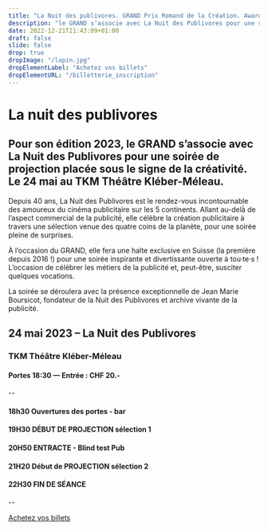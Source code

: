 ```yaml
---
title: "La Nuit des publivores. GRAND Prix Romand de la Création. Award le GRAND 2023."
description: "le GRAND s’associe avec La Nuit des Publivores pour une soirée de projection placée sous le signe de la créativité. le 24 mai 2023"
date: 2022-12-21T21:43:09+01:00
draft: false
slide: false
drop: true
dropImage: "/lapin.jpg"
dropElementLabel: "Achetez vos billets"
dropElementURL: "/billetterie_inscription"
---
```


# La nuit des publivores

## Pour son édition 2023, le GRAND s’associe avec La Nuit des Publivores pour une soirée de projection placée sous le signe de la créativité. Le 24 mai au TKM Théâtre Kléber-Méleau.

Depuis 40 ans, La Nuit des Publivores est le rendez-vous incontournable des amoureux du cinéma publicitaire sur les 5 continents. Allant au-delà̀ de l’aspect commercial de la publicité́, elle célèbre la création publicitaire à travers une sélection venue des quatre coins de la planète, pour une soirée pleine de surprises. 

À l’occasion du GRAND, elle fera une halte exclusive en Suisse (la première depuis 2016 !) pour une soirée inspirante et divertissante ouverte à tou·te·s ! L’occasion de célébrer les métiers de la publicité et, peut-être, susciter quelques vocations. 

La soirée se déroulera avec la présence exceptionnelle de Jean Marie Boursicot, fondateur de la Nuit des Publivores et archive vivante de la publicité. 

## 24 mai 2023 – La Nuit des Publivores

### TKM Théâtre Kléber-Méleau
#### Portes 18:30 — Entrée : CHF 20.-
--
#### 18h30 Ouvertures des portes - bar
#### 19H30 DÉBUT DE PROJECTION sélection 1
#### 20H50 ENTRACTE - Blind test Pub
#### 21H20 Début de PROJECTION sélection 2
#### 22H30 FIN DE SÉANCE
--


<a href="https://widget.weezevent.com/ticket/E918662/?code=11794&locale=fr-FR&width_auto=1&color_primary=00AEEF" onclick="var w=window.open('https://widget.weezevent.com/ticket/E918662/?code=11794&locale=fr-FR&width_auto=1&color_primary=00AEEF', 'Billetterie_weezevent', 'width=650, height=600, top=100, left=100, toolbar=no, resizable=yes, scrollbars=yes, status=no'); w.focus(); return false;">Achetez vos billets</a>